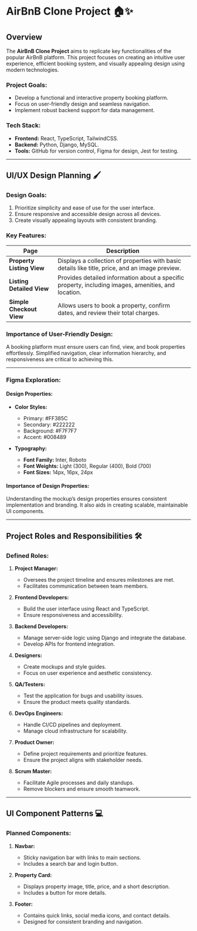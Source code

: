 # AirBnB Clone Project 🏠✨

## Overview
The **AirBnB Clone Project** aims to replicate key functionalities of the popular AirBnB platform. This project focuses on creating an intuitive user experience, efficient booking system, and visually appealing design using modern technologies.

### Project Goals:
- Develop a functional and interactive property booking platform.
- Focus on user-friendly design and seamless navigation.
- Implement robust backend support for data management.

### Tech Stack:
- **Frontend:** React, TypeScript, TailwindCSS.
- **Backend:** Python, Django, MySQL.
- **Tools:** GitHub for version control, Figma for design, Jest for testing.

---

## UI/UX Design Planning 🖌️

### Design Goals:
1. Prioritize simplicity and ease of use for the user interface.
2. Ensure responsive and accessible design across all devices.
3. Create visually appealing layouts with consistent branding.

### Key Features:
| **Page**                 | **Description**                                                                                           |
|--------------------------|-----------------------------------------------------------------------------------------------------------|
| **Property Listing View** | Displays a collection of properties with basic details like title, price, and an image preview.          |
| **Listing Detailed View** | Provides detailed information about a specific property, including images, amenities, and location.       |
| **Simple Checkout View**  | Allows users to book a property, confirm dates, and review their total charges.                          |

### Importance of User-Friendly Design:
A booking platform must ensure users can find, view, and book properties effortlessly. Simplified navigation, clear information hierarchy, and responsiveness are critical to achieving this.

---

### Figma Exploration:
#### Design Properties:
- **Color Styles:**  
  - Primary: #FF385C  
  - Secondary: #222222  
  - Background: #F7F7F7  
  - Accent: #008489  

- **Typography:**  
  - **Font Family:** Inter, Roboto  
  - **Font Weights:** Light (300), Regular (400), Bold (700)  
  - **Font Sizes:** 14px, 16px, 24px  

#### Importance of Design Properties:
Understanding the mockup’s design properties ensures consistent implementation and branding. It also aids in creating scalable, maintainable UI components.

---

## Project Roles and Responsibilities 🛠️

### Defined Roles:
1. **Project Manager:**  
   - Oversees the project timeline and ensures milestones are met.  
   - Facilitates communication between team members.  

2. **Frontend Developers:**  
   - Build the user interface using React and TypeScript.  
   - Ensure responsiveness and accessibility.  

3. **Backend Developers:**  
   - Manage server-side logic using Django and integrate the database.  
   - Develop APIs for frontend integration.  

4. **Designers:**  
   - Create mockups and style guides.  
   - Focus on user experience and aesthetic consistency.  

5. **QA/Testers:**  
   - Test the application for bugs and usability issues.  
   - Ensure the product meets quality standards.  

6. **DevOps Engineers:**  
   - Handle CI/CD pipelines and deployment.  
   - Manage cloud infrastructure for scalability.  

7. **Product Owner:**  
   - Define project requirements and prioritize features.  
   - Ensure the project aligns with stakeholder needs.  

8. **Scrum Master:**  
   - Facilitate Agile processes and daily standups.  
   - Remove blockers and ensure smooth teamwork.  

---

## UI Component Patterns 💻

### Planned Components:
1. **Navbar:**  
   - Sticky navigation bar with links to main sections.  
   - Includes a search bar and login button.  

2. **Property Card:**  
   - Displays property image, title, price, and a short description.  
   - Includes a button for more details.  

3. **Footer:**  
   - Contains quick links, social media icons, and contact details.  
   - Designed for consistent branding and navigation.  
